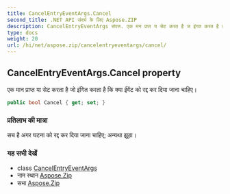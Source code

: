 ```yaml
---
title: CancelEntryEventArgs.Cancel
second_title: .NET API संदर्भ के लिए Aspose.ZIP
description: CancelEntryEventArgs संपत्त. एक मन प्रप्त य सेट करत है ज इंगत करत है क क्य ईवेंट क रद्द कर दय जन चहए
type: docs
weight: 20
url: /hi/net/aspose.zip/cancelentryeventargs/cancel/
---
```

## CancelEntryEventArgs.Cancel property

एक मान प्राप्त या सेट करता है जो इंगित करता है कि क्या ईवेंट को रद्द कर दिया जाना चाहिए।

```csharp
public bool Cancel { get; set; }
```

### प्रतिलाभ की मात्रा

सच है अगर घटना को रद्द कर दिया जाना चाहिए; अन्यथा झूठा।

### यह सभी देखें

* class [CancelEntryEventArgs](../)
* नाम स्थान [Aspose.Zip](../../cancelentryeventargs/)
* सभा [Aspose.Zip](../../../)


